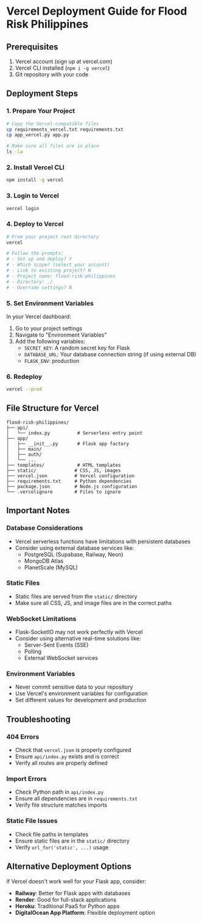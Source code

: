 # Vercel Deployment Guide for Flood Risk Philippines

## Prerequisites
1. Vercel account (sign up at vercel.com)
2. Vercel CLI installed (`npm i -g vercel`)
3. Git repository with your code

## Deployment Steps

### 1. Prepare Your Project
```bash
# Copy the Vercel-compatible files
cp requirements_vercel.txt requirements.txt
cp app_vercel.py app.py

# Make sure all files are in place
ls -la
```

### 2. Install Vercel CLI
```bash
npm install -g vercel
```

### 3. Login to Vercel
```bash
vercel login
```

### 4. Deploy to Vercel
```bash
# From your project root directory
vercel

# Follow the prompts:
# - Set up and deploy? Y
# - Which scope? (select your account)
# - Link to existing project? N
# - Project name: flood-risk-philippines
# - Directory: ./
# - Override settings? N
```

### 5. Set Environment Variables
In your Vercel dashboard:
1. Go to your project settings
2. Navigate to "Environment Variables"
3. Add the following variables:
   - `SECRET_KEY`: A random secret key for Flask
   - `DATABASE_URL`: Your database connection string (if using external DB)
   - `FLASK_ENV`: production

### 6. Redeploy
```bash
vercel --prod
```

## File Structure for Vercel
```
flood-risk-philippines/
├── api/
│   └── index.py          # Serverless entry point
├── app/
│   ├── __init__.py       # Flask app factory
│   ├── main/
│   ├── auth/
│   └── ...
├── templates/            # HTML templates
├── static/              # CSS, JS, images
├── vercel.json          # Vercel configuration
├── requirements.txt     # Python dependencies
├── package.json         # Node.js configuration
└── .vercelignore        # Files to ignore
```

## Important Notes

### Database Considerations
- Vercel serverless functions have limitations with persistent databases
- Consider using external database services like:
  - PostgreSQL (Supabase, Railway, Neon)
  - MongoDB Atlas
  - PlanetScale (MySQL)

### Static Files
- Static files are served from the `static/` directory
- Make sure all CSS, JS, and image files are in the correct paths

### WebSocket Limitations
- Flask-SocketIO may not work perfectly with Vercel
- Consider using alternative real-time solutions like:
  - Server-Sent Events (SSE)
  - Polling
  - External WebSocket services

### Environment Variables
- Never commit sensitive data to your repository
- Use Vercel's environment variables for configuration
- Set different values for development and production

## Troubleshooting

### 404 Errors
- Check that `vercel.json` is properly configured
- Ensure `api/index.py` exists and is correct
- Verify all routes are properly defined

### Import Errors
- Check Python path in `api/index.py`
- Ensure all dependencies are in `requirements.txt`
- Verify file structure matches imports

### Static File Issues
- Check file paths in templates
- Ensure static files are in the `static/` directory
- Verify `url_for('static', ...)` usage

## Alternative Deployment Options
If Vercel doesn't work well for your Flask app, consider:
- **Railway**: Better for Flask apps with databases
- **Render**: Good for full-stack applications
- **Heroku**: Traditional PaaS for Python apps
- **DigitalOcean App Platform**: Flexible deployment option
